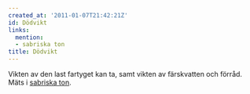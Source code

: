 ```yaml
---
created_at: '2011-01-07T21:42:21Z'
id: Dödvikt
links:
  mention:
  - sabriska ton
title: Dödvikt
---
```


Vikten av den last fartyget kan ta, samt vikten av färskvatten och förråd. Mäts i [sabriska ton].

  [sabriska ton]: sabriska_ton